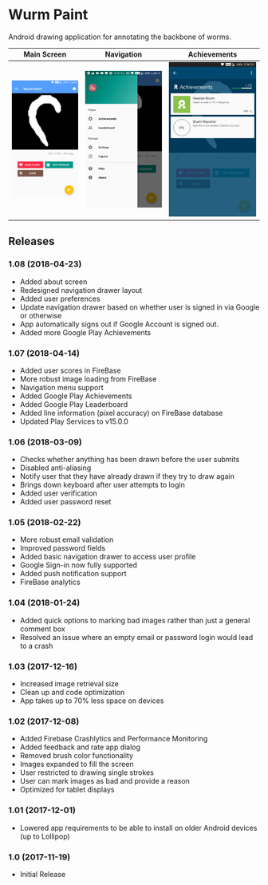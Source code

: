 # Wurm Paint

Android drawing application for annotating the backbone of worms.

 Main Screen          | Navigation           | Achievements
:--------------------:|:--------------------:|:--------------------:
![](screens/scr_1.jpg)|![](screens/scr_2.jpg)|![](screens/scr_3.jpg)

## Releases

### 1.08 (2018-04-23)
- Added about screen
- Redesigned navigation drawer layout
- Added user preferences
- Update navigation drawer based on whether user is signed in via Google or otherwise
- App automatically signs out if Google Account is signed out.
- Added more Google Play Achievements

### 1.07 (2018-04-14)
- Added user scores in FireBase
- More robust image loading from FireBase
- Navigation menu support
- Added Google Play Achievements
- Added Google Play Leaderboard
- Added line information (pixel accuracy) on FireBase database
- Updated Play Services to v15.0.0

### 1.06 (2018-03-09)
- Checks whether anything has been drawn before the user submits
- Disabled anti-aliasing
- Notify user that they have already drawn if they try to draw again
- Brings down keyboard after user attempts to login
- Added user verification
- Added user password reset

### 1.05 (2018-02-22)
- More robust email validation
- Improved password fields
- Added basic navigation drawer to access user profile
- Google Sign-in now fully supported
- Added push notification support
- FireBase analytics

### 1.04 (2018-01-24)
- Added quick options to marking bad images rather than just a general comment box
- Resolved an issue where an empty email or password login would lead to a crash

### 1.03 (2017-12-16)
- Increased image retrieval size
- Clean up and code optimization
- App takes up to 70% less space on devices

### 1.02 (2017-12-08)
- Added Firebase Crashlytics and Performance Monitoring
- Added feedback and rate app dialog
- Removed brush color functionality
- Images expanded to fill the screen
- User restricted to drawing single strokes
- User can mark images as bad and provide a reason
- Optimized for tablet displays

### 1.01 (2017-12-01)
- Lowered app requirements to be able to install on older Android devices (up to Lollipop)

### 1.0 (2017-11-19)
- Initial Release